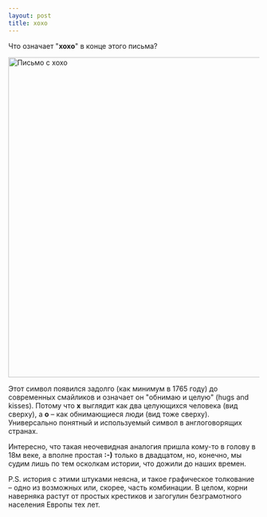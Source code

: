 ```yaml
---
layout: post
title: xoxo
---
```

Что означает "<strong>xoxo</strong>" в конце этого письма?

<img src="http://freetonik.com/wp-content/uploads/2011/11/parisletter-545x641.jpg" alt="Письмо с xoxo" title="Письмо с xoxo" width="545" height="641" class="alignnone size-large wp-image-3333" />

Этот символ появился задолго (как минимум в 1765 году) до современных смайликов и означает он "обнимаю и целую" (hugs and kisses). Потому что <strong>x</strong> выглядит как два целующихся человека (вид сверху), а <strong>o</strong> – как обнимающиеся люди (вид тоже сверху). Универсально понятный и используемый символ в англоговорящих странах. 

Интересно, что такая неочевидная аналогия пришла кому-то в голову в 18м веке, а вполне простая <strong>:-)</strong> только в двадцатом, но, конечно, мы судим лишь по тем осколкам истории, что дожили до наших времен.

P.S. история с этими штуками неясна, и такое графическое толкование – одно из возможных или, скорее, часть комбинации. В целом, корни наверняка растут от простых крестиков и загогулин безграмотного населения Европы тех лет.
